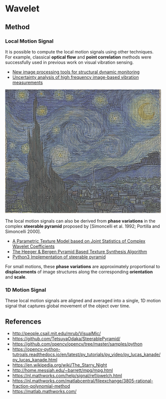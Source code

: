 # Wavelet

## Method

### Local Motion Signal

It is possible to compute the local motion signals using other techniques. For example, classical **optical flow** and **point correlation** methods were successfully used in previous work on visual vibration sensing.
* [New image processing tools for structural dynamic monitoring](https://oatao.univ-toulouse.fr/1739/)
* [Uncertainty analysis of high frequency image-based vibration measurements](https://www.sciencedirect.com/science/article/pii/S0263224113001863)

<p float="left">
    <img src="./output/starry_night.jpg" width=600 />
</p>

The local motion signals can also be derived from **phase variations** in the complex **steerable pyramid** proposed by [Simoncelli et al. 1992; Portilla and Simoncelli 2000]. 
* [A Parametric Texture Model based on Joint Statistics of Complex Wavelet Coefficients](http://www.cns.nyu.edu/pub/lcv/portilla99.pdf)
* [The Heeger & Bergen Pyramid Based Texture Synthesis Algorithm](http://www.ipol.im/pub/art/2014/79/)
* [Python3 Implementation of steerable pyramid](https://github.com/TetsuyaOdaka/SteerablePyramid/)

For small motions, these **phase variations** are approximately proportional to **displacements** of image structures along the corresponding **orientation** and **scale**.

### 1D Motion Signal

These local motion signals are aligned and averaged into a single, 1D motion signal that captures global movement of the object over time. 

## References
* http://people.csail.mit.edu/mrub/VisualMic/
* https://github.com/TetsuyaOdaka/SteerablePyramid/
* https://github.com/opencv/opencv/tree/master/samples/python
* https://opencv-python-tutroals.readthedocs.io/en/latest/py_tutorials/py_video/py_lucas_kanade/py_lucas_kanade.html
* https://en.wikipedia.org/wiki/The_Starry_Night
* http://home.messiah.edu/~barrett/mpg/mpg.html
* https://nl.mathworks.com/help/signal/ref/pwelch.html
* https://nl.mathworks.com/matlabcentral/fileexchange/3805-rational-fraction-polynomial-method
* https://matlab.mathworks.com/
